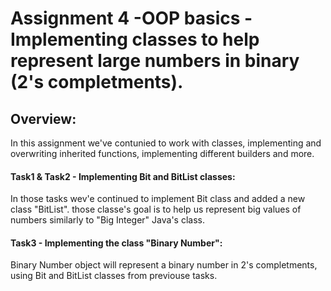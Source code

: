 # Assignment 4 -OOP basics - Implementing classes to help represent large numbers in binary (2's completments).

## Overview:
In this assignment we've contunied to work with classes, implementing and overwriting inherited functions, implementing different builders and more.

#### Task1 & Task2 - Implementing Bit and BitList classes:
In those tasks wev'e continued to implement Bit class and added a new class "BitList". those classe's goal is to help us represent big values of numbers similarly to "Big Integer" Java's class.

#### Task3 - Implementing the class "Binary Number":
Binary Number object will represent a binary number in 2's completments, using Bit and BitList classes from previouse tasks.


